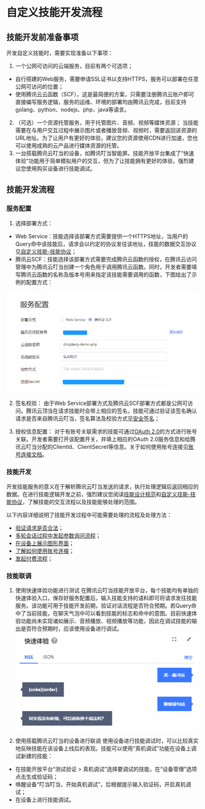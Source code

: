# 自定义技能开发流程



## 技能开发前准备事项

开发自定义技能时，需要实现准备以下事项：
1. 一个公网可访问的云端服务，目前有两个可选项；
  - 自行搭建的Web服务，需要申请SSL证书以支持HTTPS，服务可以部署在任意公网可访问的位置；
  - 使用腾讯云云函数（SCF），这是最简便的方案，只需要注册腾讯云账户即可直接编写服务逻辑，服务的运维、环境的部署均由腾讯云完成，目前支持golang、python、nodejs、php、java等语言。
2. （可选）一个资源托管服务，用于托管图片、音频、视频等媒体资源；
  当技能需要在与用户交互过程中展示图片或者播放音频、视频时，需要返回该资源的URL地址。为了让用户有更好的体验，建议您的资源使用CDN进行加速，您也可以使用成熟的云产品进行媒体资源的托管。
3. 一台搭载腾讯云叮当的设备，如腾讯叮当智能屏。技能开放平台集成了“快速体验”功能用于简单模拟用户的交互，但为了让技能拥有更好的体验，强烈建议您使用购买设备进行技能调试。

## 技能开发流程

### 服务配置
1. 选择部署方式：
  - Web Service：技能选择该部署方式需要提供一个HTTPS地址，当用户的Query命中该技能后，请求会以约定的协议发往该地址，技能的数据交互协议见[自定义技能-技能协议](./custom_skill.md)；
  - 腾讯云SCF：技能选择该部署方式需要完成腾讯云函数的授权，在腾讯云访问管理中为腾讯云叮当创建一个角色用于调用腾讯云函数。同时，开发者需要填写腾讯云函数的名称及版本号用来指定该技能需要调用的函数，下图给出了示例的配置方式：

  ![](./pic/custom_skill_server_config_demo_scf.png)

2. 签名校验：
  由于Web Service部署方式及腾讯云SCF部署方式都是公网可访问，腾讯云顶当在请求技能时会带上相应的签名，技能可通过验证该签名确认请求是否来自腾讯云叮当，签名算法及校验方式见[安全签名](./security.md)；

3. 授权信息配置：
  对于有账号关联需求的技能可通过[OAuth 2.0](https://tools.ietf.org/html/rfc6749)的方式进行账号关联。开发者需要打开该配置开关，并填上相应的OAuth 2.0服务信息和给腾讯云叮当分配的ClientId、ClientSecret等信息。关于如何使用账号连接见[账号连接文档](./account_linking.md)。

### 技能开发

开发技能服务的意义在于解析腾讯云叮当发送的请求，执行处理逻辑后返回相应的数据。在进行技能逻辑开发之前，强烈建议您阅读[技能设计规范](./skill_design.md)和[自定义技能-技能协议](./custom_skill.md)，了解技能的交互流程以及技能能够处理的范围。

以下内容详细说明了技能开发过程中可能需要处理的流程及处理方法：
  - [验证请求是否合法](./security.md#如何校验请求的合法性)；
  - [多轮会话过程中发起参数询问流程](./custom_skill-handle-request-sent-by-dingdang.md#多轮会话过程中发起参数询问流程)；
  - [在设备上展示图形界面](./custom_skill-handle-request-sent-by-dingdang.md#在有屏设备上展示图形界面)；
  - [了解如何使用账号连接](./custom_skill-handle-request-sent-by-dingdang.md#了解如何使用账号连接)；
  - [发起付费流程](./custom_skill-handle-request-sent-by-dingdang.md#发起付费流程)；

### 技能联调

1. 使用快速体验功能进行测试
在腾讯云叮当技能开放平台，每个技能均有单独的快速体验入口，保存好服务配置后，输入技能支持的语料即可将请求发往技能服务。该功能可用于技能开发前期，验证对话流程是否符合预期。若Query命中了当前技能，在聊天气泡中可以看到技能的标志和命中的意图。目前快速体验功能尚未实现诸如展示、音频播放、视频播放等功能，因此在调试技能的输出是否符合预期时，应该使用设备进行调试。
![](./pic/skill-quick-test-demo.png)

2. 使用搭载腾讯云叮当的设备进行联调
使用设备进行技能调试时，可以比较真实地反映技能在该设备上线后的表现。技能可以使用“真机调试”功能在设备上调试新建的技能：
  + 在技能开放平台“测试验证 > 真机调试”选择要调试的技能，在“设备管理”选项点击生成验证码；
  + 唤醒设备“叮当叮当，开始真机调试”，后根据提示输入验证码，开启真机调试；
  + 在设备上进行技能调试。
